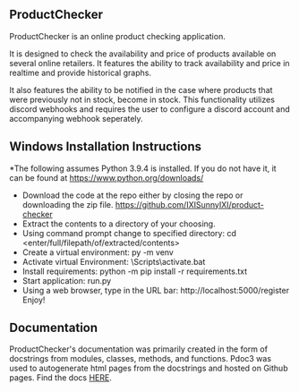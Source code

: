 ## ProductChecker

ProductChecker is an online product checking application.

It is designed to check the availability and price of products
available on several online retailers. It features the ability
to track availability and price in realtime and provide historical
graphs. 

It also features the ability to be notified in the case where 
products that were previously not in stock, become in stock. 
This functionality utilizes discord webhooks and requires the user
to configure a discord account and accompanying webhook seperately.


## Windows Installation Instructions
*The following assumes Python 3.9.4 is installed. If you do not have it, it can be found at https://www.python.org/downloads/
- Download the code at the repo either by closing the repo or downloading the zip file. https://github.com/IXISunnyIXI/product-checker
- Extract the contents to a directory of your choosing.
- Using command prompt change to specified directory: cd <enter/full/filepath/of/extracted/contents>
- Create a virtual environment: py -m venv <venv or name of your choice>
- Activate virtual Environment: <venv name>\Scripts\activate.bat
- Install requirements: python -m pip install -r requirements.txt
- Start application: run.py
- Using a web browser, type in the URL bar: http://localhost:5000/register
Enjoy! 


## Documentation

ProductChecker's documentation was primarily created in the form of docstrings from modules, classes, methods, and functions. Pdoc3 was used to autogenerate html pages from the docstrings and hosted on Github pages. Find the docs [HERE](https://ixisunnyixi.github.io/product-checker/).
